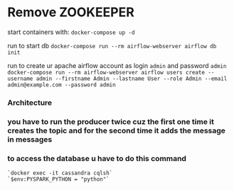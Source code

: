 # Remove ZOOKEEPER

start containers with:
    `docker-compose up -d`

run to start db
    `docker-compose run --rm airflow-webserver airflow db init`

run to create ur apache airflow account as login `admin` and password `admin`
    `docker-compose run --rm airflow-webserver airflow users create --username admin --firstname Admin --lastname User --role Admin --email admin@example.com --password admin`

### Architecture
    

### you have to run the producer twice cuz the first one time it creates the topic and for the second time it adds the message in messages

### to access the database u have to do this command
    `docker exec -it cassandra cqlsh`
    `$env:PYSPARK_PYTHON = "python"`

    
